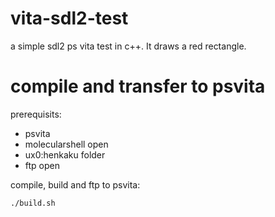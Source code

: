 # vita-sdl2-test

a simple sdl2 ps vita test in c++. It draws a red rectangle.

# compile and transfer to psvita

prerequisits:
- psvita
- molecularshell open
- ux0:henkaku folder 
- ftp open

compile, build and ftp to psvita:

``./build.sh``
